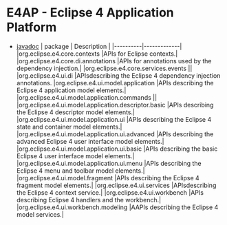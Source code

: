 
# E4AP - Eclipse 4 Application Platform
- [javadoc](https://www.ibm.com/docs/tr/rational-soft-arch/9.6.1?topic=r-api-reference)
|  package | Description |
|----------|-------------|
|org.eclipse.e4.core.contexts 	|APIs for Eclipse contexts.|
|org.eclipse.e4.core.di.annotations 	|APIs for annotations used by the dependency injection.|
|org.eclipse.e4.core.services.events 	 ||
|org.eclipse.e4.ui.di 	|APIsdescribing the Eclipse 4 dependency injection annotations.
|org.eclipse.e4.ui.model.application 	|APIs describing the Eclipse 4 application model elements.|
|org.eclipse.e4.ui.model.application.commands 	 ||
|org.eclipse.e4.ui.model.application.descriptor.basic 	|APIs describing the Eclipse 4 descriptor model elements.|
|org.eclipse.e4.ui.model.application.ui 	|APIs describing the Eclipse 4 state and container model elements.|
|org.eclipse.e4.ui.model.application.ui.advanced 	|APIs describing the advanced Eclipse 4 user interface model elements.|
|org.eclipse.e4.ui.model.application.ui.basic 	|APIs describing the basic Eclipse 4 user interface model elements.|
|org.eclipse.e4.ui.model.application.ui.menu 	|APIs describing the Eclipse 4 menu and toolbar model elements.|
|org.eclipse.e4.ui.model.fragment 	|APIs describing the Eclipse 4 fragment model elements.|
|org.eclipse.e4.ui.services 	|APIsdescribing the Eclipse 4 context service.|
|org.eclipse.e4.ui.workbench 	|APIs describing Eclipse 4 handlers and the workbench.|
|org.eclipse.e4.ui.workbench.modeling 	|AAPIs describing the Eclipse 4 model services.|
